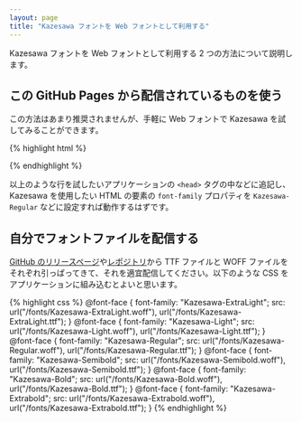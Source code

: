 ```yaml
---
layout: page
title: "Kazesawa フォントを Web フォントとして利用する"
---
```


Kazesawa フォントを Web フォントとして利用する 2 つの方法について説明します。

## この GitHub Pages から配信されているものを使う

この方法はあまり推奨されませんが、手軽に Web フォントで Kazesawa を試してみることができます。

{% highlight html %}
<link rel="stylesheet" href="https://kazesawa.github.io/css/webfont.css">
{% endhighlight %}

以上のような行を試したいアプリケーションの `<head>` タグの中などに追記し、Kazesawa を使用したい HTML の要素の `font-family` プロパティを `Kazesawa-Regular` などに設定すれば動作するはずです。


## 自分でフォントファイルを配信する

[GitHub のリリースページ](https://github.com/kazesawa/kazesawa/releases)や[レポジトリ](https://github.com/kazesawa/kazesawa/)から TTF ファイルと WOFF ファイルをそれぞれ引っぱってきて、それを適宜配信してください。以下のような CSS をアプリケーションに組み込むとよいと思います。

{% highlight css %}
@font-face {
  font-family: "Kazesawa-ExtraLight";
  src: url("/fonts/Kazesawa-ExtraLight.woff"), url("/fonts/Kazesawa-ExtraLight.ttf");
}
@font-face {
  font-family: "Kazesawa-Light";
  src: url("/fonts/Kazesawa-Light.woff"), url("/fonts/Kazesawa-Light.ttf");
}
@font-face {
  font-family: "Kazesawa-Regular";
  src: url("/fonts/Kazesawa-Regular.woff"), url("/fonts/Kazesawa-Regular.ttf");
}
@font-face {
  font-family: "Kazesawa-Semibold";
  src: url("/fonts/Kazesawa-Semibold.woff"), url("/fonts/Kazesawa-Semibold.ttf");
}
@font-face {
  font-family: "Kazesawa-Bold";
  src: url("/fonts/Kazesawa-Bold.woff"), url("/fonts/Kazesawa-Bold.ttf");
}
@font-face {
  font-family: "Kazesawa-Extrabold";
  src: url("/fonts/Kazesawa-Extrabold.woff"), url("/fonts/Kazesawa-Extrabold.ttf");
}
{% endhighlight %}
